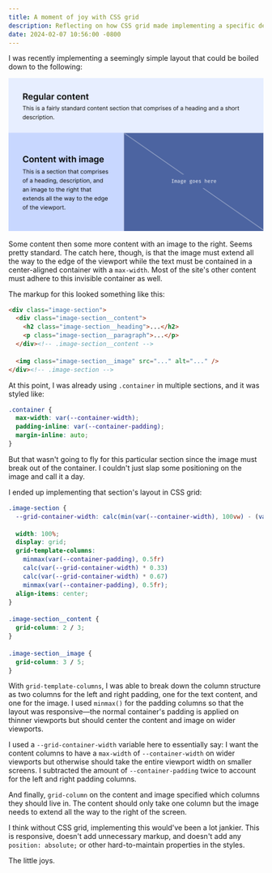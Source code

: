 ```yaml
---
title: A moment of joy with CSS grid
description: Reflecting on how CSS grid made implementing a specific design so much easier than without.
date: 2024-02-07 10:56:00 -0800
---
```


I was recently implementing a seemingly simple layout that could be boiled down to the following:

![Design mockup](/assets/posts/a-moment-of-joy-with-css-grid/design.png)

Some content then some more content with an image to the right. Seems pretty standard. The catch here, though, is that the image must extend all the way to the edge of the viewport while the text must be contained in a center-aligned container with a `max-width`. Most of the site's other content must adhere to this invisible container as well.

The markup for this looked something like this:

```html
<div class="image-section">
  <div class="image-section__content">
    <h2 class="image-section__heading">...</h2>
    <p class="image-section__paragraph">...</p>
  </div><!-- .image-section__content -->

  <img class="image-section__image" src="..." alt="..." />
</div><!-- .image-section -->
```

At this point, I was already using `.container` in multiple sections, and it was styled like:

```css
.container {
  max-width: var(--container-width);
  padding-inline: var(--container-padding);
  margin-inline: auto;
}
```

But that wasn't going to fly for this particular section since the image must break out of the container. I couldn't just slap some positioning on the image and call it a day.

I ended up implementing that section's layout in CSS grid:

```css
.image-section {
  --grid-container-width: calc(min(var(--container-width), 100vw) - (var(--container-padding) * 2));

  width: 100%;
  display: grid;
  grid-template-columns: 
    minmax(var(--container-padding), 0.5fr)
    calc(var(--grid-container-width) * 0.33)
    calc(var(--grid-container-width) * 0.67)
    minmax(var(--container-padding), 0.5fr);
  align-items: center;
}

.image-section__content {
  grid-column: 2 / 3;
}

.image-section__image {
  grid-column: 3 / 5;
}
```

With `grid-template-columns`, I was able to break down the column structure as two columns for the left and right padding, one for the text content, and one for the image. I used `minmax()` for the padding columns so that the layout was responsive—the normal container's padding is applied on thinner viewports but should center the content and image on wider viewports.

I used a `--grid-container-width` variable here to essentially say: I want the content columns to have a `max-width` of `--container-width` on wider viewports but otherwise should take the entire viewport width on smaller screens. I subtracted the amount of `--container-padding` twice to account for the left and right padding columns.

And finally, `grid-column` on the content and image specified which columns they should live in. The content should only take one column but the image needs to extend all the way to the right of the screen.

I think without CSS grid, implementing this would've been a lot jankier. This is responsive, doesn't add unnecessary markup, and doesn't add any `position: absolute;` or other hard-to-maintain properties in the styles.

The little joys.
